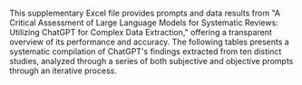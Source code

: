 This supplementary Excel file provides prompts and data results from "A Critical Assessment of Large Language Models for Systematic Reviews: Utilizing ChatGPT for Complex Data Extraction," offering a transparent overview of its performance and accuracy. The following tables presents a systematic compilation of ChatGPT's findings extracted from ten distinct studies, analyzed through a series of both subjective and objective prompts through an iterative process.
